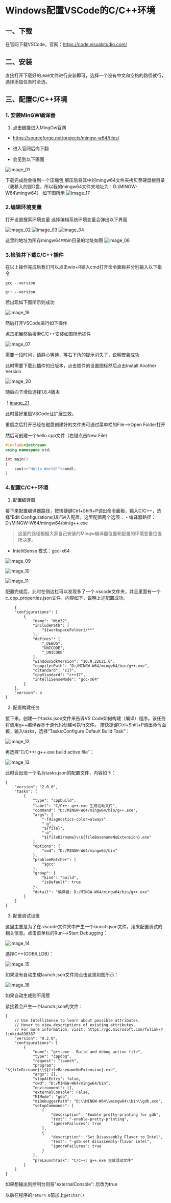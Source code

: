 # Windows配置VSCode的C/C++环境

## 一、下载

在官网下载VSCode，官网：https://code.visualstudio.com/

## 二、安装

直接打开下载好的.exe文件进行安装即可，选择一个没有中文和空格的路径就行，选择添加任务时全选。

## 三、配置C/C++环境

### 1. 安装MinGW编译器

1. 点击链接进入MingGw官网

- https://sourceforge.net/projects/mingw-w64/files/

- 进入官网后向下翻
- 会见到以下画面

![image_01](./image/image_01.png)

下载完成后会得到一个压缩包,解压后将其中的mingw64文件夹拷贝至硬盘根目录
（我移入的是D盘，所以我的mingw64文件夹地址为：D:\MINGW-W64\mingw64）
如下图所示
![image_17](./image/image_17.png)

### 2.编辑环境变量

打开设置搜索环境变量
选择编辑系统环境变量会弹出以下界面

![image_02](./image/image_02.png)
![image_03](./image/image_03.png)
![image_04](./image/image_04.png)

这里的地址为所存mingw64中bin目录的地址如图
![image_06](./image/image_06.png)

### 3.检验并下载C/C++插件

在以上操作完成后我们可以点击win+R输入cmd打开命令面板并分别输入以下指令

```
gcc --version
```
    
```
g++ --version
```

若出现如下图所示则成功

![image_19](./image/image_19.png)

然后打开VSCode进行如下操作

点击拓展然后搜索C/C++安装如图所示插件

![image_07](./image/image_07.png)

需要一段时间，请静心等待，等右下角的提示消失了，说明安装成功

此时需要下载此插件的旧版本，点击插件的设置图标然后点击Install Another Version

![image_20](./image/image_20.png)

随后向下滑动选择1.8.4版本

！[image_21](./image/image_21.png)

此时最好重启VSCode让扩展生效。

重启之后打开已经在磁盘创建好的文件夹可通过菜单栏的File-->Open Folder打开

然后可创建一个hello.cpp文件（右键点击New File）
```C++
#include<iostream>
using namespace std;

int main()
{
    cout<<"Hello World!"<<endl;
}
```

### 4.配置C/C++环境

1. 配置编译器

接下来配置编译器路径，按快捷键Ctrl+Shift+P调出命令面板，输入C/C++，选择“Edit Configurations(UI)”进入配置。这里配置两个选项： - 编译器路径：D:/MINGW-W64/mingw64/bin/g++.exe

> 这里的路径根据大家自己安装的Mingw编译器位置和配置的环境变量位置所决定。

* IntelliSense 模式：gcc-x64

![image_09](./image/image_09.png)

![image_10](./image/image_10.png)

![image_11](./image/image_11.png)

配置完成后，此时在侧边栏可以发现多了一个.vscode文件夹，并且里面有一个c_cpp_properties.json文件，内容如下，说明上述配置成功。

```
    {
    "configurations": [
        {
            "name": "Win32",
            "includePath": [
                "${workspaceFolder}/**"
            ],
            "defines": [
                "_DEBUG",
                "UNICODE",
                "_UNICODE"
            ],
            "windowsSdkVersion": "10.0.22621.0",
            "compilerPath": "D:/MINGW-W64/mingw64/bin/g++.exe",
            "cStandard": "c17",
            "cppStandard": "c++17",
            "intelliSenseMode": "gcc-x64"
        }
    ],
    "version": 4
}
```

2. 配置构建任务

接下来，创建一个tasks.json文件来告诉VS Code如何构建（编译）程序。该任务将调用g++编译器基于源代码创建可执行文件。 按快捷键Ctrl+Shift+P调出命令面板，输入tasks，选择“Tasks:Configure Default Build Task”：

![image_12](./image/image_12.png)

再选择“C/C++: g++.exe build active file”：

![image_13](./image/image_13.png)

此时会出现一个名为tasks.json的配置文件，内容如下：

```
{
	"version": "2.0.0",
	"tasks": [
		{
			"type": "cppbuild",
			"label": "C/C++: g++.exe 生成活动文件",
			"command": "D:/MINGW-W64/mingw64/bin/g++.exe",
			"args": [
				"-fdiagnostics-color=always",
				"-g",
				"${file}",
				"-o",
				"${fileDirname}\\${fileBasenameNoExtension}.exe"
			],
			"options": {
				"cwd": "D:/MINGW-W64/mingw64/bin"
			},
			"problemMatcher": [
				"$gcc"
			],
			"group": {
				"kind": "build",
				"isDefault": true
			},
			"detail": "编译器: D:/MINGW-W64/mingw64/bin/g++.exe"
		}
	]
}
```

3. 配置调试设置

这里主要是为了在.vscode文件夹中产生一个launch.json文件，用来配置调试的相关信息。点击菜单栏的Run-->Start Debugging：

![image_14](./image/image_14.png)

选择C++(GDB/LLDB)：

![image_15](./image/image_15.png)

如果没有自动生成launch.json文件则点击这里如图所示：

![image_16](./image_16.png)

如果自动生成则不用管

紧接着会产生一个launch.json的文件：

```
{
    // Use IntelliSense to learn about possible attributes.
    // Hover to view descriptions of existing attributes.
    // For more information, visit: https://go.microsoft.com/fwlink/?linkid=830387
    "version": "0.2.0",
    "configurations": [
        {
            "name": "g++.exe - Build and debug active file",
            "type": "cppdbg",
            "request": "launch",
            "program": "${fileDirname}\\${fileBasenameNoExtension}.exe",
            "args": [],
            "stopAtEntry": false,
            "cwd": "D:/MINGW-W64/mingw64/bin",
            "environment": [],
            "externalConsole": False,
            "MIMode": "gdb",
            "miDebuggerPath": "D:\\MINGW-W64\\mingw64\\bin\\gdb.exe",
            "setupCommands": [
                {
                    "description": "Enable pretty-printing for gdb",
                    "text": "-enable-pretty-printing",
                    "ignoreFailures": true
                },
                {
                    "description": "Set Disassembly Flavor to Intel",
                    "text": "-gdb-set disassembly-flavor intel",
                    "ignoreFailures": true
                }
            ],
            "preLaunchTask": "C/C++: g++.exe 生成活动文件"
        }
    ]
}
```

如果想输出到控制台则将"externalConsole": 后改为true

以后在程序的`return 0`前加上`getchar()`

